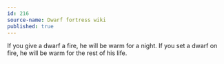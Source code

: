 ```yaml
---
id: 216
source-name: Dwarf fortress wiki
published: true
---
```


<p>If you give a dwarf a fire, he will be warm for a night. If you set a dwarf on fire, he will be warm for the rest of his life.</p>


